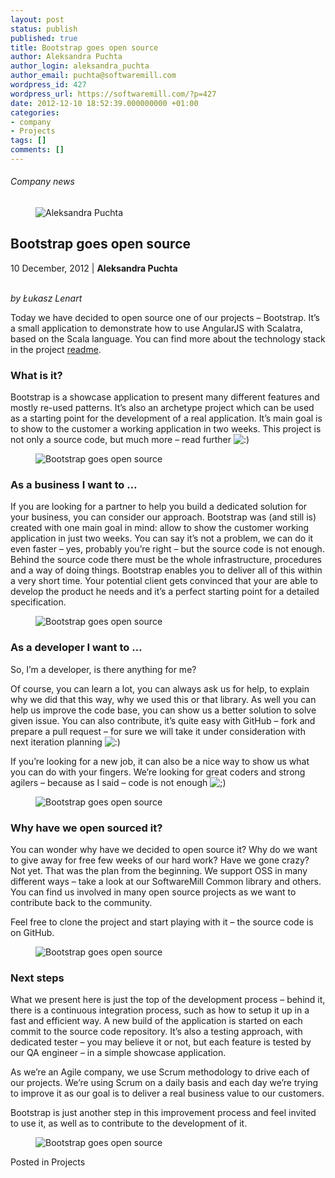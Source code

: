 ```yaml
---
layout: post
status: publish
published: true
title: Bootstrap goes open source
author: Aleksandra Puchta
author_login: aleksandra_puchta
author_email: puchta@softwaremill.com
wordpress_id: 427
wordpress_url: https://softwaremill.com/?p=427
date: 2012-12-10 18:52:39.000000000 +01:00
categories:
- company
- Projects
tags: []
comments: []
---
```


<h6>Company news</h6>
<div class="post-header clearfix">
<figure><div class="image"><img src="https://softwaremill.com/wp-content/uploads/2013/04/puchta.jpg" alt="Aleksandra Puchta"></div></figure><div class="title">
<h2 class="font-dark-blue font-normal">Bootstrap goes open source</h2>10 December, 2012 | <b>Aleksandra Puchta</b><br><br>
</div>
</div>
<div class="post-rows">
<div class="text">
<p><em>by Łukasz Lenart</em></p>
<p>Today we have decided to open source one of our projects – Bootstrap. It’s a small application to demonstrate how to use AngularJS with Scalatra, based on the Scala language. You can find more about the technology stack in the project <a href="https://github.com/softwaremill/bootzooka/blob/master/README.md" rel="nofollow">readme</a>.</p>
<h3>What is it?</h3>
<p>Bootstrap is a showcase application to present many different features and mostly re-used patterns. It’s also an archetype project which can be used as a starting point for the development of a real application. It’s main goal is to show to the customer a working application in two weeks. This project is not only a source code, but much more – read further <img alt=":)" src="http://old.softwaremill.com/wp-includes/images/smilies/icon_smile.gif"></p>
</div>
<figure><img src="https://softwaremill.com/wp-content/uploads/2013/12/bootstrap-1.png.jpeg" alt="Bootstrap goes open source"></figure><div class="text">
<h3>As a business I want to …</h3>
<p>If you are looking for a partner to help you build a dedicated solution for your business, you can consider our approach. Bootstrap was (and still is) created with one main goal in mind: allow to show the customer working application in just two weeks. You can say it’s not a problem, we can do it even faster – yes, probably you’re right – but the source code is not enough. Behind the source code there must be the whole infrastructure, procedures and a way of doing things. Bootstrap enables you to deliver all of this within a very short time. Your potential client gets convinced that your are able to develop the product he needs and it’s a perfect starting point for a detailed specification.</p>
</div>
<figure><img src="https://softwaremill.com/wp-content/uploads/2013/12/bootstrap-3.png" alt="Bootstrap goes open source"></figure><div class="text">
<h3>As a developer I want to …</h3>
<p>So, I’m a developer, is there anything for me?</p>
<p>Of course, you can learn a lot, you can always ask us for help, to explain why we did that this way, why we used this or that library. As well you can help us improve the code base, you can show us a better solution to solve given issue. You can also contribute, it’s quite easy with GitHub – fork and prepare a pull request – for sure we will take it under consideration with next iteration planning <img alt=":)" src="http://old.softwaremill.com/wp-includes/images/smilies/icon_smile.gif"></p>
<p>If you’re looking for a new job, it can also be a nice way to show us what you can do with your fingers. We’re looking for great coders and strong agilers – because as I said – code is not enough <img alt=";)" src="http://old.softwaremill.com/wp-includes/images/smilies/icon_wink.gif"></p>
</div>
<figure><img src="https://softwaremill.com/wp-content/uploads/2013/12/bootstrap-5.png.jpeg" alt="Bootstrap goes open source"></figure><div class="text">
<h3>Why have we open sourced it?</h3>
<p>You can wonder why have we decided to open source it? Why do we want to give away for free few weeks of our hard work? Have we gone crazy? Not yet. That was the plan from the beginning. We support OSS in many different ways – take a look at our SoftwareMill Common library and others. You can find us involved in many open source projects as we want to contribute back to the community.</p>
<p>Feel free to clone the project and start playing with it – the source code is on GitHub.</p>
</div>
<figure><img src="https://softwaremill.com/wp-content/uploads/2013/12/bootstrap-2.png.jpeg" alt="Bootstrap goes open source"></figure><div class="text">
<h3>Next steps</h3>
<p>What we present here is just the top of the development process – behind it, there is a continuous integration process, such as how to setup it up in a fast and efficient way. A new build of the application is started on each commit to the source code repository. It’s also a testing approach, with dedicated tester – you may believe it or not, but each feature is tested by our QA engineer – in a simple showcase application.</p>
<p>As we’re an Agile company, we use Scrum methodology to drive each of our projects. We’re using Scrum on a daily basis and each day we’re trying to improve it as our goal is to deliver a real business value to our customers.</p>
<p>Bootstrap is just another step in this improvement process and feel invited to use it, as well as to contribute to the development of it.</p>
</div>
<figure><img src="https://softwaremill.com/wp-content/uploads/2013/12/bootstrap-4.png.jpeg" alt="Bootstrap goes open source"></figure>
</div>
<div class="post-footer">Posted in Projects</div>
